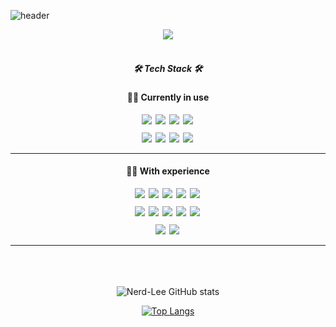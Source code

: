 ![header](https://capsule-render.vercel.app/api?type=waving&color=auto&height=300&section=header&text=Nerd-Lee&fontSize=90&animation=fadeIn&fontAlignY=40&desc=I'm%20Web%20Developer!&descAlignY=55&descAlign=62)

<div align=center>

<a href="https://hits.seeyoufarm.com">
    <img src="https://hits.seeyoufarm.com/api/count/incr/badge.svg?url=https%3A%2F%2Fgithub.com%2FNerd-Lee&count_bg=%2379C83D&title_bg=%23555555&icon=github.svg&icon_color=%23E7E7E7&title=HITS&edge_flat=false"/>
</a>
<br><br>

<h5>🛠️ Tech Stack 🛠️</h5>
<h4>👨‍💻 Currently in use</h4>


<div style="margin-top:10px; margin-bottom: 5px;">
    <img
        src="https://img.shields.io/badge/JAVA-0C83BD?style=flat-square&logo=JAVA&logoColor=white"
        style="margin-right: 2px;"
    />  
    <img
        src="https://img.shields.io/badge/SPRING-87bf00?style=flat-square&logo=SPRING&logoColor=white"
        style="margin-right: 2px;"
    />
    <img
        src="https://img.shields.io/badge/SPRING BOOT-87bf00?style=flat-square&logo=SPRINGBOOT&logoColor=white"
        style="margin-right: 2px;"
    />
    <img
        src="https://img.shields.io/badge/MYSQL-417399?style=flat-square&logo=MYSQL&logoColor=white"
        style="margin-right: 2px;"
    />
</div>


<div style="margin-top:10px; margin-bottom: 5px;">
    <img
        src="https://img.shields.io/badge/GIT-E34F26?style=flat-square&logo=GIT&logoColor=white"
        style="margin-right: 2px;"
    />
    <img
        src="https://img.shields.io/badge/GITLAB-white?style=flat-square&logo=GITLAB&logoColor=white"
        style="margin-right: 2px;"
    />
    <img
        src="https://img.shields.io/badge/JQUERY-white?style=flat-square&logo=JQUERY&logoColor=0865A6"
        style="margin-right: 2px;"
    />
    <img
        src="https://img.shields.io/badge/BOOTSTRAP-black?style=flat-square&logo=BOOTSTRAP&logoColor=7811ee"
        style="margin-right: 2px;"
    />
</div>

---

<h4>🙋‍♂️ With experience</h4>


<div style="margin-top:10px; margin-bottom: 5px;">
    <img
        src="https://img.shields.io/badge/GITHUB-black?style=flat-square&logo=GITHUB&logoColor=white"
        style="margin-right: 2px;"
    />
    <img
        src="https://img.shields.io/badge/HTML5-E34F26?style=flat-square&logo=HTML5&logoColor=white"
        style="margin-right: 2px;"
    />
    <img
        src="https://img.shields.io/badge/CSS-2965F1?style=flat-square&logo=CSS3&logoColor=white"
        style="margin-right: 2px;"
    />
    <img
        src="https://img.shields.io/badge/JAVASCRIPT-yellow?style=flat-square&logo=JAVASCRIPT&logoColor=white"
        style="margin-right: 2px;"
    />
    <img
        src="https://img.shields.io/badge/SCSS-white?style=flat-square&logo=SASS&logoColor="
        style="margin-right: 2px;"
    />
</div>

<div style="margin-top:10px; margin-bottom: 5px;">
    <img
        src="https://img.shields.io/badge/REACT.JS-3766AB?style=flat-square&logo=REACT&logoColor=white"
        style="margin-right: 2px;"
    />
    <img
        src="https://img.shields.io/badge/NEXT.JS-black?style=flat-square&logo=NEXT.JS&logoColor=white"
        style="margin-right: 2px;"
    />
    <img
        src="https://img.shields.io/badge/TYPESCRIPT-007acc?style=flat-square&logo=TYPESCRIPT&logoColor=white"
        style="margin-right: 2px;"
    />
    <img
        src="https://img.shields.io/badge/NODE.JS-87bf00?style=flat-square&logo=NODE.JS&logoColor=black"
        style="margin-right: 2px;"
    />
    <img
        src="https://img.shields.io/badge/STYLED COMPONENTS-white?style=flat-square&logo=styled-components&logoColor="
        style="margin-right: 2px;"
    />
</div>


<div style="margin-top:10px; margin-bottom: 5px;">
    <img
        src="https://img.shields.io/badge/UNITY3D-white?style=flat-square&logo=UNITY&logoColor=black"
        style="margin-right: 2px;"
    />
    <img
        src="https://img.shields.io/badge/CSHARP-903ba7?style=flat-square&logo=Csharp&logoColor=white"
        style="margin-right: 2px;"
    />
</div>

---

<br><br><br>
![Nerd-Lee GitHub stats](https://github-readme-stats.vercel.app/api?username=Nerd-Lee&show_icons=true&theme=merko)

[![Top Langs](https://github-readme-stats.vercel.app/api/top-langs/?username=Nerd-Lee&layout=compact)](https://github.com/anuraghazra/github-readme-stats)